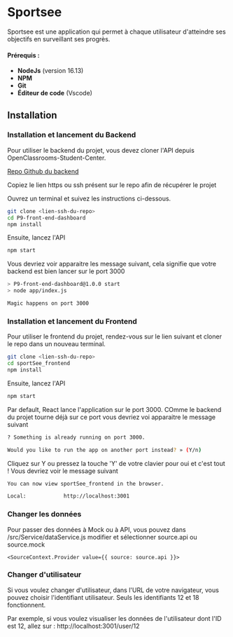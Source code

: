 # Sportsee

Sportsee est une application qui permet à chaque utilisateur d'atteindre ses objectifs en surveillant ses progrès.

#### Prérequis :

- **NodeJs** (version 16.13)
- **NPM**
- **Git**
- **Éditeur de code** (Vscode)

## Installation

### Installation et lancement du Backend

Pour utiliser le backend du projet, vous devez cloner l'API depuis OpenClassrooms-Student-Center.

[Repo Github du backend](https://github.com/Julien-Oclock/P9-front-end-dashboard)

Copiez le lien https ou ssh présent sur le repo afin de récupérer le projet

Ouvrez un terminal et suivez les instructions ci-dessous.

```bash
git clone <lien-ssh-du-repo>
cd P9-front-end-dashboard
npm install
```

Ensuite, lancez l'API

```bash
npm start
```

Vous devriez voir apparaitre les message suivant, cela signifie que votre backend est bien lancer sur le port 3000

```bash
> P9-front-end-dashboard@1.0.0 start
> node app/index.js

Magic happens on port 3000
```

### Installation et lancement du Frontend

Pour utiliser le frontend du projet, rendez-vous sur le lien suivant et cloner le repo dans un nouveau terminal.

```bash
git clone <lien-ssh-du-repo>
cd sportSee_frontend
npm install
```

Ensuite, lancez l'API

```bash
npm start
```

Par default, React lance l'application sur le port 3000. COmme le backend du projet tourne déjà sur ce port vous devriez voi apparaitre le message suivant

```bash
? Something is already running on port 3000.

Would you like to run the app on another port instead? » (Y/n)
```

Cliquez sur Y ou pressez la touche 'Y' de votre clavier pour oui et c'est tout ! Vous devriez voir le message suivant

```bash
You can now view sportSee_frontend in the browser.

Local:            http://localhost:3001
```

### Changer les données

Pour passer des données à Mock ou à API, vous pouvez dans /src/Service/dataService.js modifier et sélectionner source.api ou source.mock

```react
<SourceContext.Provider value={{ source: source.api }}>
```

### Changer d'utilisateur

Si vous voulez changer d'utilisateur, dans l'URL de votre navigateur, vous pouvez choisir l'identifiant utilisateur.
Seuls les identifiants 12 et 18 fonctionnent.

Par exemple, si vous voulez visualiser les données de l'utilisateur dont l'ID est 12, allez sur :
http://localhost:3001/user/12
